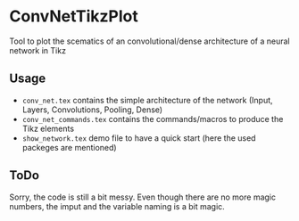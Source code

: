 # ConvNetTikzPlot
Tool to plot the scematics of an convolutional/dense architecture of a neural network in Tikz

## Usage
 - `conv_net.tex` contains the simple architecture of the network (Input, Layers, Convolutions, Pooling, Dense)
 - `conv_net_commands.tex` contains the commands/macros to produce the Tikz elements
 - `show_network.tex` demo file to have a quick start (here the used packeges are mentioned)
 
## ToDo

Sorry, the code is still a bit messy. Even though there are no more magic numbers, the imput and the variable naming is a bit magic. 
